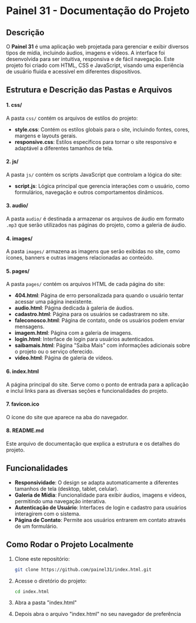 # Painel 31 - Documentação do Projeto

## Descrição

O **Painel 31** é uma aplicação web projetada para gerenciar e exibir diversos tipos de mídia, incluindo áudios, imagens e vídeos. A interface foi desenvolvida para ser intuitiva, responsiva e de fácil navegação. Este projeto foi criado com HTML, CSS e JavaScript, visando uma experiência de usuário fluida e acessível em diferentes dispositivos.

## Estrutura e Descrição das Pastas e Arquivos

#### 1. **css/**
A pasta `css/` contém os arquivos de estilos do projeto:

- **style.css**: Contém os estilos globais para o site, incluindo fontes, cores, margens e layouts gerais.
- **responsive.css**: Estilos específicos para tornar o site responsivo e adaptável a diferentes tamanhos de tela.

#### 2. **js/**
A pasta `js/` contém os scripts JavaScript que controlam a lógica do site:

- **script.js**: Lógica principal que gerencia interações com o usuário, como formulários, navegação e outros comportamentos dinâmicos.

#### 3. **audio/**
A pasta `audio/` é destinada a armazenar os arquivos de áudio em formato `.mp3` que serão utilizados nas páginas do projeto, como a galeria de áudio.

#### 4. **images/**
A pasta `images/` armazena as imagens que serão exibidas no site, como ícones, banners e outras imagens relacionadas ao conteúdo.

#### 5. **pages/**
A pasta `pages/` contém os arquivos HTML de cada página do site:

- **404.html**: Página de erro personalizada para quando o usuário tentar acessar uma página inexistente.
- **audio.html**: Página dedicada à galeria de áudios.
- **cadastro.html**: Página para os usuários se cadastrarem no site.
- **faleconosco.html**: Página de contato, onde os usuários podem enviar mensagens.
- **imagem.html**: Página com a galeria de imagens.
- **login.html**: Interface de login para usuários autenticados.
- **saibamais.html**: Página "Saiba Mais" com informações adicionais sobre o projeto ou o serviço oferecido.
- **video.html**: Página de galeria de vídeos.

#### 6. **index.html**
A página principal do site. Serve como o ponto de entrada para a aplicação e inclui links para as diversas seções e funcionalidades do projeto.

#### 7. **favicon.ico**
O ícone do site que aparece na aba do navegador.

#### 8. **README.md**
Este arquivo de documentação que explica a estrutura e os detalhes do projeto.

## Funcionalidades

- **Responsividade**: O design se adapta automaticamente a diferentes tamanhos de tela (desktop, tablet, celular).
- **Galeria de Mídia**: Funcionalidade para exibir áudios, imagens e vídeos, permitindo uma navegação interativa.
- **Autenticação de Usuário**: Interfaces de login e cadastro para usuários interagirem com o sistema.
- **Página de Contato**: Permite aos usuários entrarem em contato através de um formulário.

## Como Rodar o Projeto Localmente

1. Clone este repositório:
   ```bash
   git clone https://github.com/painel31/index.html.git

1. Acesse o diretório do projeto:
   ```bash
   cd index.html

3. Abra a pasta "index.html" 

4. Depois abra o arquivo "index.html" no seu navegador de preferência


